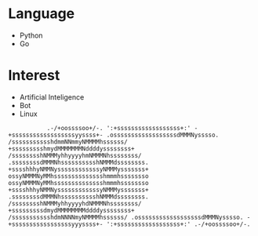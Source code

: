 # Language
- Python
- Go

# Interest
- Artificial Inteligence
- Bot
- Linux

`            .-/+oossssoo+/-.
        ':+ssssssssssssssssss+:'
      -+ssssssssssssssssssyyssss+-
    .ossssssssssssssssssdMMMNysssso.
   /ssssssssssshdmmNNmmyNMMMMhssssss/
  +ssssssssshmydMMMMMMMNddddyssssssss+
 /sssssssshNMMMyhhyyyyhmNMMMNhssssssss/
.ssssssssdMMMNhsssssssssshNMMMdssssssss.
+sssshhhyNMMNyssssssssssssyNMMMysssssss+
ossyNMMMNyMMhsssssssssssssshmmmhssssssso
ossyNMMMNyMMhsssssssssssssshmmmhssssssso
+sssshhhyNMMNyssssssssssssyNMMMysssssss+
.ssssssssdMMMNhsssssssssshNMMMdssssssss.
 /sssssssshNMMMyhhyyyyhdNMMMNhssssssss/
  +sssssssssdmydMMMMMMMMddddyssssssss+
   /ssssssssssshdmNNNNmyNMMMMhssssss/
    .ossssssssssssssssssdMMMNysssso.
      -+sssssssssssssssssyyyssss+-
        ':+ssssssssssssssssss+:'
            .-/+oossssoo+/-.
`
<!--
**koperatti/koperatti** is a ✨ _special_ ✨ repository because its `README.md` (this file) appears on your GitHub profile.

Here are some ideas to get you started:

- 🔭 I’m currently working on ...
- 🌱 I’m currently learning ...
- 👯 I’m looking to collaborate on ...
- 🤔 I’m looking for help with ...
- 💬 Ask me about ...
- 📫 How to reach me: ...
- 😄 Pronouns: ...
- ⚡ Fun fact: ...
-->
